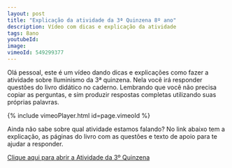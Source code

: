```yaml
---
layout: post
title: "Explicação da atividade da 3ª Quinzena 8º ano"
description: Vídeo com dicas e explicação da atividade
tags: 8ano
youtubeId: 
image: 
vimeoId: 549299377
---
```


Olá pessoal, este é um vídeo dando dicas e explicações como fazer a atividade sobre Iluminismo da 3ª quinzena. Nela você irá responder questões do livro didático no caderno. Lembrando que você não precisa copiar as perguntas, e sim produzir respostas completas utilizando suas próprias palavras.

{% include vimeoPlayer.html id=page.vimeoId %}

Ainda não sabe sobre qual atividade estamos falando? No link abaixo tem a explicação, as páginas do livro com as questões e texto de apoio para te ajudar a responder.

[Clique aqui para abrir a Atividade da 3º Quinzena](https://0jonjo.github.io/arcada/2021/05/10/8ano-atv3.html)

